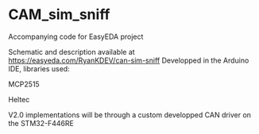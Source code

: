 # CAM_sim_sniff
Accompanying code for EasyEDA project

Schematic and description available at  https://easyeda.com/RyanKDEV/can-sim-sniff
Developped in the Arduino IDE, libraries used:

MCP2515

Heltec


V2.0 implementations will be through a custom developped CAN driver on the STM32-F446RE
